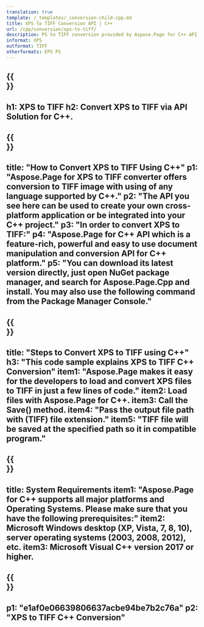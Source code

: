 ```yaml
---
translation: true
template: /_templates/_conversion-child-cpp.md
title: XPS to TIFF Conversion API | C++
url: /cpp/conversion/xps-to-tiff/ 
description: PS to TIFF conversion provided by Aspose.Page for C++ API solution. Works in C++ Runtime Environment for Windows 32 bit, Windows 64 bit, and Linux 64 bit.
informat: XPS
outformat: TIFF
otherformats: EPS PS
---
```


{{<section banner>}}
---
h1: XPS to TIFF
h2: Convert XPS to TIFF via API Solution for C++.
---

{{<section overview>}}
---
title: "How to Convert XPS to TIFF Using C++"
p1: "Aspose.Page for XPS to TIFF converter offers conversion to TIFF image with using of any language supported by C++."
p2: "The API you see here can be used to create your own cross-platform application or be integrated into your C++ project."
p3: "In order to convert XPS to TIFF:"
p4: "Aspose.Page for C++ API which is a feature-rich, powerful and easy to use document manipulation and conversion API for C++ platform."
p5: "You can download its latest version directly, just open NuGet package manager, and search for Aspose.Page.Cpp and install. You may also use the following command from the Package Manager Console."
---

{{<section feature1>}}
---
title: "Steps to Convert XPS to TIFF using C++"
h3: "This code sample explains XPS to TIFF C++ Conversion"
item1: "Aspose.Page makes it easy for the developers to load and convert XPS files to TIFF in just a few lines of code."
item2: Load files with Aspose.Page for C++.
item3: Call the Save() method.
item4: "Pass the output file path with (TIFF) file extension."
item5: "TIFF file will be saved at the specified path so it in compatible program."
---

{{<section feature2>}}
---
title: System Requirements
item1: "Aspose.Page for C++ supports all major platforms and Operating Systems. Please make sure that you have the following prerequisites:"
item2: Microsoft Windows desktop (XP, Vista, 7, 8, 10), server operating systems (2003, 2008, 2012), etc.
item3: Microsoft Visual C++ version 2017 or higher.
---

{{<section gist>}}
---
p1: "e1af0e06639806637acbe94be7b2c76a"
p2: "XPS to TIFF C++ Conversion"
---
